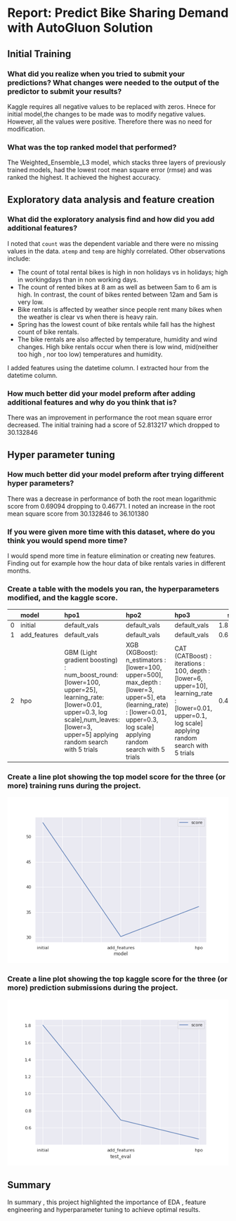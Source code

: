 # Report: Predict Bike Sharing Demand with AutoGluon Solution
#### 

## Initial Training
### What did you realize when you tried to submit your predictions? What changes were needed to the output of the predictor to submit your results?
Kaggle requires all negative values to be replaced with zeros. Hnece for initial model,the changes to be made was to modify negative values. However, all the values were positive. Therefore there was no need for modification. 

### What was the top ranked model that performed?
The Weighted_Ensemble_L3 model, which stacks three layers of previously trained models, had the lowest root mean square error (rmse) and was ranked the highest. It achieved the highest accuracy.

## Exploratory data analysis and feature creation
### What did the exploratory analysis find and how did you add additional features?
I noted that `count` was the dependent variable and there were no missing values in the data. `atemp` and `temp` are highly correlated.
Other observations include: 
- The count of total rental bikes is high in non holidays vs in holidays; high in workingdays than in non working days.
- The count of rented bikes at 8 am as well as between 5am to 6 am is high. In contrast, the count of bikes rented between 12am and 5am is very low.
- Bike rentals is affected by weather since people rent many bikes when the weather is clear vs when there is heavy rain.
- Spring has the lowest count of bike rentals while fall has the highest count of bike rentals.
- The bike rentals are also affected by temperature, humidity and wind changes. High bike rentals occur when there is low wind, mid(neither too high , nor too low) temperatures and humidity.

I added features using the datetime column. I extracted hour from the datetime column.

### How much better did your model preform after adding additional features and why do you think that is?
There was an improvement in performance the root mean square error decreased. The initial training had a score of 52.813217 which dropped to 30.132846 
## Hyper parameter tuning
### How much better did your model preform after trying different hyper parameters?
There was a decrease in performance of both the root mean logarithmic score from 0.69094 dropping to 0.46771. I noted an increase in the root mean square score from 30.132846 to 36.101380 

### If you were given more time with this dataset, where do you think you would spend more time?
I would spend more time in feature elimination or creating new features. Finding out for example how the hour data of bike rentals varies in different months.

### Create a table with the models you ran, the hyperparameters modified, and the kaggle score.
|    | model        | hpo1                                                                                                                                                                                            | hpo2                                                                                                                                                                                 | hpo3                                                                                                                                                     |   score |
|---:|:-------------|:------------------------------------------------------------------------------------------------------------------------------------------------------------------------------------------------|:-------------------------------------------------------------------------------------------------------------------------------------------------------------------------------------|:---------------------------------------------------------------------------------------------------------------------------------------------------------|--------:|
|  0 | initial      | default_vals                                                                                                                                                                                    | default_vals                                                                                                                                                                         | default_vals                                                                                                                                             | 1.80731|
|  1 | add_features | default_vals                                                                                                                                                                                    | default_vals                                                                                                                                                                         | default_vals                                                                                                                                             | 0.69094 |
|  2 | hpo          | GBM (Light gradient boosting) : num_boost_round: [lower=100, upper=25], learning_rate:[lower=0.01, upper=0.3, log scale],num_leaves:[lower=3, upper=5] applying random search with 5 trials | XGB (XGBoost): n_estimators : [lower=100, upper=500], max_depth : [lower=3, upper=5], eta (learning_rate) : [lower=0.01, upper=0.3, log scale] applying random search with 5 trials | CAT (CATBoost) : iterations : 100, depth : [lower=6, upper=10], learning_rate  : [lower=0.01, upper=0.1, log scale] applying random search with 5 trials|0.46771|

### Create a line plot showing the top model score for the three (or more) training runs during the project.

![model_train_score.png](https://github.com/Jerdah/AutoGluon-Predict_Bike_Sharing_Demand/blob/main/model_train_score%20.png)

### Create a line plot showing the top kaggle score for the three (or more) prediction submissions during the project.

![model_test_score.png](https://github.com/Jerdah/AutoGluon-Predict_Bike_Sharing_Demand/blob/main/model_test_score.png)

## Summary
In summary , this project highlighted the importance of EDA , feature engineering and hyperparameter tuning to achieve optimal results. 


